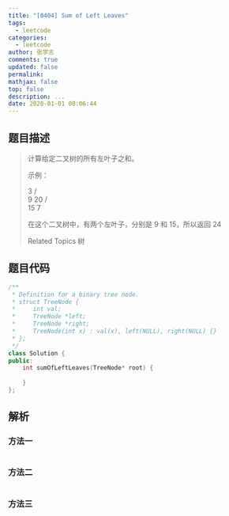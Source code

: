 ```yaml
---
title: "[0404] Sum of Left Leaves"
tags:
  - leetcode
categories:
  - leetcode
author: 张学志
comments: true
updated: false
permalink:
mathjax: false
top: false
description: ...
date: 2020-01-01 00:06:44
---
```


## 题目描述

> 计算给定二叉树的所有左叶子之和。 
> 
> 示例： 
> 
> 
> 3
> / \
> 9  20
> /  \
> 15   7
> 
> 在这个二叉树中，有两个左叶子，分别是 9 和 15，所以返回 24 
> 
> 
> Related Topics 树

## 题目代码

```cpp
/**
 * Definition for a binary tree node.
 * struct TreeNode {
 *     int val;
 *     TreeNode *left;
 *     TreeNode *right;
 *     TreeNode(int x) : val(x), left(NULL), right(NULL) {}
 * };
 */
class Solution {
public:
    int sumOfLeftLeaves(TreeNode* root) {
        
    }
};
```

## 解析

### 方法一

```cpp

```

### 方法二

```cpp

```

### 方法三

```cpp

```

